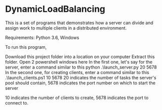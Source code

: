 # DynamicLoadBalancing
This is a set of programs that demonstrates how a server can divide and assign work to multiple clients in a distributed environment.

Requirements: Python 3.6, Windows

To run this program,

Download this project folder into a location on your computer
Extract this folder.
Open 2 powershell windows here
In the first one, let's say for the server, enter a command similar to this python .\launch_server.py 20 5678
In the second one, for creating clients, enter a command similar to this .\launch_clients.ps1 10 5678
20 indicates the number of tasks the server's pool should contain, 5678 indicates the port number on which to start the server

10 indicates the number of clients to create, 5678 indicates the port to connect to.
